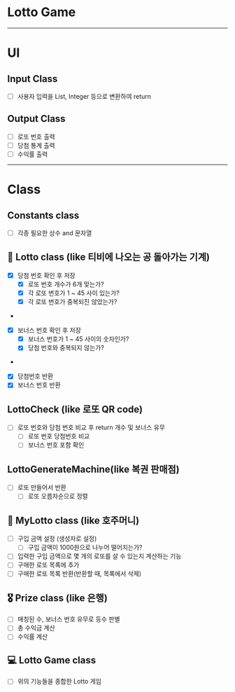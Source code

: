 # Lotto Game

---


# UI

## Input Class
- [ ] 사용자 입력을 List, Integer 등으로 변환하여 return

## Output Class
- [ ] 로또 번호 출력
- [ ] 당첨 통계 출력
- [ ] 수익률 출력

---
# Class

## Constants class
- [ ] 각종 필요한 상수 and 문자열

## 💸 Lotto class (like 티비에 나오는 공 돌아가는 기계)
- [x] 당첨 번호 확인 후 저장
  - [x] 로또 번호 개수가 6개 맞는가?
  - [x] 각 로또 번호가 1 ~ 45 사이 있는가?
  - [x] 각 로또 번호가 중복되진 않았는가?
-
- [x] 보너스 번호 확인 후 저장
  - [x] 보너스 번호가 1 ~ 45 사이의 숫자인가?
  - [x] 당첨 번호와 중복되지 않는가?
- 
- [x] 당첨번호 반환
- [x] 보너스 번호 반환

## LottoCheck (like 로또 QR code)
- [ ] 로또 번호와 당첨 번호 비교 후 return 개수 및 보너스 유무
  - [ ] 로또 번호 당첨번호 비교
  - [ ] 보너스 번호 포함 확인

## LottoGenerateMachine(like 복권 판매점)
- [ ] 로또 만들어서 반환
  - [ ] 로또 오름차순으로 정렬

## 🤑 MyLotto class (like 호주머니)
- [ ] 구입 금액 설정 (생성자로 설정)
  - [ ] 구입 금액이 1000원으로 나누어 떨어지는가?
- [ ] 입력한 구입 금액으로 몇 개의 로또를 살 수 있는지 계산하는 기능
- [ ] 구매한 로또 목록에 추가
- [ ] 구매한 로또 목록 반환(반환할 때, 목록에서 삭제)

## 🎖 Prize class (like 은행)
- [ ] 매칭된 수, 보너스 번호 유무로 등수 판별
- [ ] 총 수익금 계산
- [ ] 수익률 계산

## 💻 Lotto Game class
- [ ] 위의 기능들을 종합한 Lotto 게임